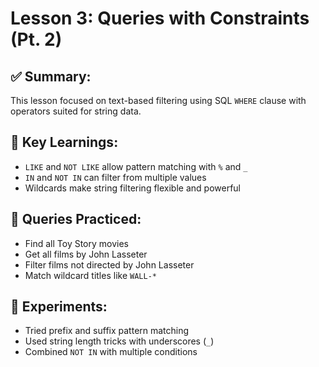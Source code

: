 # Lesson 3: Queries with Constraints (Pt. 2)

## ✅ Summary:
This lesson focused on text-based filtering using SQL `WHERE` clause with operators suited for string data.

## 🧠 Key Learnings:
- `LIKE` and `NOT LIKE` allow pattern matching with `%` and `_`
- `IN` and `NOT IN` can filter from multiple values
- Wildcards make string filtering flexible and powerful

## 📌 Queries Practiced:
- Find all Toy Story movies
- Get all films by John Lasseter
- Filter films not directed by John Lasseter
- Match wildcard titles like `WALL-*`

## 🔬 Experiments:
- Tried prefix and suffix pattern matching
- Used string length tricks with underscores (`_`)
- Combined `NOT IN` with multiple conditions
